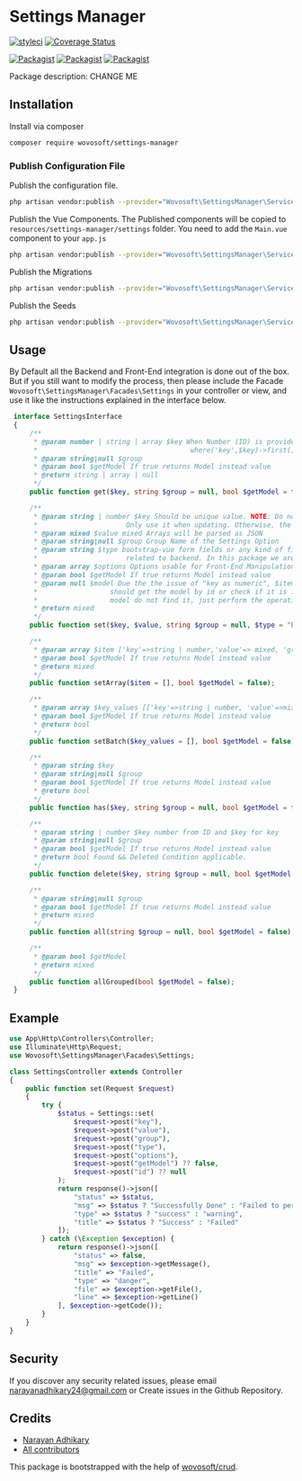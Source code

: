 # Settings Manager


[![styleci](https://styleci.io/repos/255060816/shield)](https://styleci.io/repos/255060816)
[![Coverage Status](https://coveralls.io/repos/github/wovosoft/settings-manager/badge.svg?branch=master)](https://coveralls.io/github/wovosoft/settings-manager?branch=master)

[![Packagist](https://img.shields.io/packagist/v/wovosoft/settings-manager.svg)](https://packagist.org/packages/wovosoft/settings-manager)
[![Packagist](https://poser.pugx.org/wovosoft/settings-manager/d/total.svg)](https://packagist.org/packages/wovosoft/settings-manager)
[![Packagist](https://img.shields.io/packagist/l/wovosoft/settings-manager.svg)](https://packagist.org/packages/wovosoft/settings-manager)

Package description: CHANGE ME

## Installation

Install via composer
```bash
composer require wovosoft/settings-manager
```

### Publish Configuration File

Publish the configuration file.

```bash
php artisan vendor:publish --provider="Wovosoft\SettingsManager\ServiceProvider" --tag="config"
```

Publish the Vue Components. The Published components will be copied to `resources/settings-manager/settings` folder. You need to add the `Main.vue` component to your `app.js`

```bash
php artisan vendor:publish --provider="Wovosoft\SettingsManager\ServiceProvider" --tag="resources"
```

Publish the Migrations

```bash
php artisan vendor:publish --provider="Wovosoft\SettingsManager\ServiceProvider" --tag="migrations"
```

Publish the Seeds

```bash
php artisan vendor:publish --provider="Wovosoft\SettingsManager\ServiceProvider" --tag="seeds"
```


## Usage

By Default all the Backend and Front-End integration is done out of the box. But if you still want to modify
the process, then please include the  Facade `Wovosoft\SettingsManager\Facades\Settings` in your
controller or view, and use it like the instructions explained in the interface below.

```php
 interface SettingsInterface
 {
     /**
      * @param number | string | array $key When Number (ID) is provided Query is operated by find() method, else by
      *                                      where('key',$key)->first(); for array returns key=>value paired aray
      * @param string|null $group
      * @param bool $getModel If true returns Model instead value
      * @return string | array | null
      */
     public function get($key, string $group = null, bool $getModel = false);

     /**
      * @param string | number $key Should be unique value. NOTE: Do not use number for creating new Settings.
      *                      Only use it when updating. Otherwise, the numeric value will be used as key's value
      * @param mixed $value mixed Arrays will be parsed as JSON
      * @param string|null $group Group Name of the Settings Option
      * @param string $type bootstrap-vue form fields or any kind of fields you want for front-end. This doesn't
      *                      related to backend. In this package we are aiming bootstrap-vue framework for front-end.
      * @param array $options Options usable for Front-End Manipulation. Like Enum DataType
      * @param bool $getModel If true returns Model instead value
      * @param null $model Due the the issue of "key as numeric", $item Model parameter is added. The function
      *                  should get the model by id or check if it is instance of the Settings.php Model. If it is already a
      *                  model do not find it, just perform the operation
      * @return mixed
      */
     public function set($key, $value, string $group = null, $type = "b-form-input", $options = [], bool $getModel = false, $model = null);

     /**
      * @param array $item ['key'=>string | number,'value'=> mixed, 'group'=>string, type'=>string, 'options'=>string | array]
      * @param bool $getModel If true returns Model instead value
      * @return mixed
      */
     public function setArray($item = [], bool $getModel = false);

     /**
      * @param array $key_values [['key'=>string | number, 'value'=>mixed, 'group'=>string, type'=>string, 'options'=>string | array]]
      * @param bool $getModel If true returns Model instead value
      * @return bool
      */
     public function setBatch($key_values = [], bool $getModel = false);

     /**
      * @param string $key
      * @param string|null $group
      * @param bool $getModel If true returns Model instead value
      * @return bool
      */
     public function has($key, string $group = null, bool $getModel = false);

     /**
      * @param string | number $key number from ID and $key for key
      * @param string|null $group
      * @param bool $getModel If true returns Model instead value
      * @return bool Found && Deleted Condition applicable.
      */
     public function delete($key, string $group = null, bool $getModel = false);

     /**
      * @param string|null $group
      * @param bool $getModel If true returns Model instead value
      * @return mixed
      */
     public function all(string $group = null, bool $getModel = false);

     /**
      * @param bool $getModel
      * @return mixed
      */
     public function allGrouped(bool $getModel = false);
 }

```

## Example

```php
use App\Http\Controllers\Controller;
use Illuminate\Http\Request;
use Wovosoft\SettingsManager\Facades\Settings;

class SettingsController extends Controller
{
    public function set(Request $request)
    {
        try {
            $status = Settings::set(
                $request->post("key"),
                $request->post("value"),
                $request->post("group"),
                $request->post("type"),
                $request->post("options"),
                $request->post("getModel") ?? false,
                $request->post("id") ?? null
            );
            return response()->json([
                "status" => $status,
                "msg" => $status ? "Successfully Done" : "Failed to perform the operation",
                "type" => $status ? "success" : "warning",
                "title" => $status ? "Success" : "Failed"
            ]);
        } catch (\Exception $exception) {
            return response()->json([
                "status" => false,
                "msg" => $exception->getMessage(),
                "title" => "Failed",
                "type" => "danger",
                "file" => $exception->getFile(),
                "line" => $exception->getLine()
            ], $exception->getCode());
        }
    }
}
```

## Security

If you discover any security related issues, please email narayanadhikary24@gmail.com
or Create issues in the Github Repository.

## Credits

- [Narayan Adhikary](https://github.com/wovosoft/settings-manager)
- [All contributors](https://github.com/wovosoft/settings-manager/graphs/contributors)

This package is bootstrapped with the help of
[wovosoft/crud](https://github.com/wovosoft/crud).
